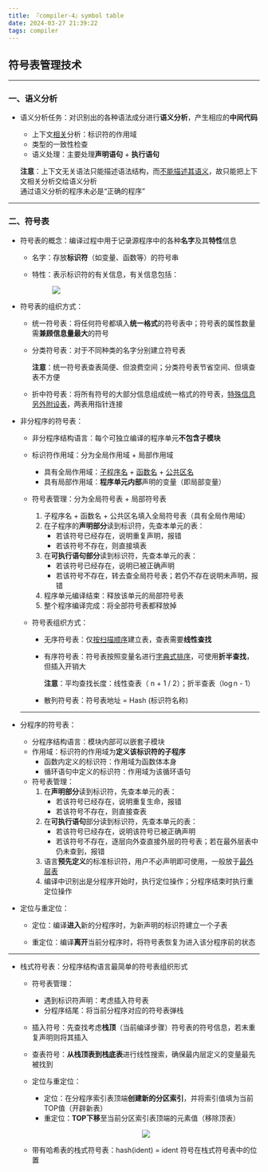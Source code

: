 ```yaml
---
title: 『compiler-4』symbol table
date: 2024-03-27 21:39:22
tags: compiler
---
```


## 符号表管理技术

---

### 一、语义分析

- 语义分析任务：对识别出的各种语法成分进行**语义分析**，产生相应的**中间代码**

  - 上下文<u>相关</u>分析：标识符的作用域
  - 类型的一致性检查
  - 语义处理：主要处理**声明语句** + **执行语句**

  **注意**：上下文无关语法只能描述语法结构，而<u>不能描述其语义</u>，故只能把上下文相关分析交给语义分析
  <br>通过语义分析的程序未必是“正确的程序”

---

### 二、符号表

- 符号表的概念：编译过程中用于记录源程序中的各种**名字**及其**特性**信息

  - 名字：存放**标识符**（如变量、函数等）的符号串

  - 特性：表示标识符的有关信息，有关信息包括：

    <figure>
        <img src="特性.png">
    </figure>

- 符号表的组织方式：

  - 统一符号表：将任何符号都填入**统一格式**的符号表中；符号表的属性数量需**兼顾信息量最大**的符号

  - 分类符号表：对于不同种类的名字分别建立符号表

    **注意**：统一符号表查表简便、但浪费空间；分类符号表节省空间、但填查表不方便

  - 折中符号表：将所有符号的大部分信息组成统一格式的符号表，<u>特殊信息另外附设表</u>，两表用指针连接

- 非分程序的符号表：

  - 非分程序结构语言：每个可独立编译的程序单元**不包含子模块**

  - 标识符作用域：分为全局作用域 + 局部作用域

    - 具有全局作用域：<u>子程序名</u> + <u>函数名</u> + <u>公共区名</u>
    - 具有局部作用域：**程序单元内部**声明的变量（即局部变量）

  - 符号表管理：分为全局符号表 + 局部符号表

    1. 子程序名 + 函数名 + 公共区名填入全局符号表（具有全局作用域）
    2. 在子程序的**声明部分**读到标识符，先查本单元的表：
       - 若该符号已经存在，说明重复声明，报错
       - 若该符号不存在，则直接填表
    3. 在**可执行语句部分**读到标识符，先查本单元的表：
       - 若该符号已经存在，说明已被正确声明
       - 若该符号不存在，转去查全局符号表；若仍不存在说明未声明，报错
    4. 程序单元编译结束：释放该单元的局部符号表
    5. 整个程序编译完成：将全部符号表都释放掉

  - 符号表组织方式：

    - 无序符号表：仅<u>按扫描顺序</u>建立表，查表需要**线性查找**

    - 有序符号表：符号表按照变量名进行<u>字典式排序</u>，可使用**折半查找**，但插入开销大

      **注意**：平均查找长度：线性查表（ n + 1 / 2）；折半查表（$\log$n - 1）

    - 散列符号表：符号表地址 = Hash (标识符名称)

  ---

- 分程序的符号表：

  - 分程序结构语言：模块内部可以嵌套子模块
  - 作用域：标识符的作用域为**定义该标识符的子程序**
    - 函数内定义的标识符：作用域为函数体本身
    - 循环语句中定义的标识符：作用域为该循环语句
  - 符号表管理：
    1. 在**声明部分**读到标识符，先查本单元的表：
       - 若该符号已经存在，说明重复生命，报错
       - 若该符号不存在，则直接查表
    2. 在**可执行语句**部分读到标识符，先查本单元的表：
       - 若该符号已经存在，说明该符号已被正确声明
       - 若该符号不存在，逐层向外查直接外层的符号表；若在最外层表中仍未查到，报错
    3. 语言**预先定义**的标准标识符，用户不必声明即可使用，一般放于<u>最外层表</u>
    4. 编译中识别出是分程序开始时，执行定位操作；分程序结束时执行重定位操作

- 定位与重定位：

  - 定位：编译**进入**新的分程序时，为新声明的标识符建立一个子表

  - 重定位：编译**离开**当前分程序时，将符号表恢复为进入该分程序前的状态


---

- 栈式符号表：分程序结构语言最简单的符号表组织形式

  - 符号表管理：

    - 遇到标识符声明：考虑插入符号表
    - 分程序结尾：将当前分程序对应的符号表弹栈

  - 插入符号：先查找考虑**栈顶**（当前编译步骤）符号表的符号信息，若未重复声明则将其插入

  - 查表符号：**从栈顶表到栈底表**进行线性搜索，确保最内层定义的变量最先被找到

  - 定位与重定位：

    - 定位：在分程序索引表顶端**创建新的分区索引**，并将索引值填为当前TOP值（开辟新表）
    - 重定位：**TOP下移**至当前分区索引表顶端的元素值（移除顶表）

    <figure style="text-align:center">
        <img src="栈式符号表.png">
    </figure>

  - 带有哈希表的栈式符号表：hash(ident) =  ident 符号在栈式符号表中的位置
